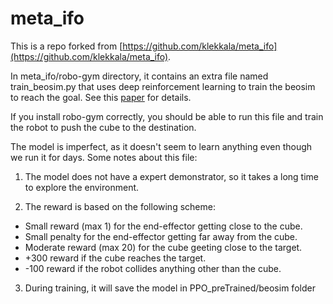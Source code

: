 # meta_ifo
This is a repo forked from [https://github.com/klekkala/meta_ifo](https://github.com/klekkala/meta_ifo).

In meta_ifo/robo-gym directory, it contains an extra file named train_beosim.py that uses deep reinforcement learning to train the beosim to reach the goal. See this [paper](https://arxiv.org/abs/1906.07372) for details.

If you install robo-gym correctly, you should be able to run this file and train the robot to push the cube to the destination.

The model is imperfect, as it doesn't seem to learn anything even though we run it for days. Some notes about this file:
1. The model does not have a expert demonstrator, so it takes a long time to explore the environment.

2. The reward is based on the following scheme:
- Small reward (max 1) for the end-effector getting close to the cube.
- Small penalty for the end-effector getting far away from the cube.
- Moderate reward (max 20) for the cube geeting close to the target.
- +300 reward if the cube reaches the target.
- -100 reward if the robot collides anything other than the cube.

3. During training, it will save the model in PPO_preTrained/beosim folder
